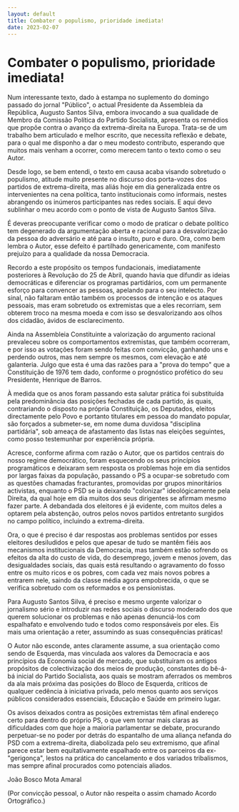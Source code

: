 ```yaml
---
layout: default
title: Combater o populismo, prioridade imediata!
date: 2023-02-07
---
```

# Combater o populismo, prioridade imediata!

Num interessante texto, dado à estampa no suplemento do domingo passado do jornal "Público", o actual Presidente da Assembleia da República, Augusto Santos Silva, embora invocando a sua qualidade de Membro da Comissão Política do Partido Socialista, apresenta os remédios que propõe contra o avanço da extrema-direita na Europa. Trata-se de um trabalho bem articulado e melhor escrito, que necessita reflexão e debate, para o qual me disponho a dar o meu modesto contributo, esperando que muitos mais venham a ocorrer, como merecem tanto o texto como o seu Autor. 

Desde logo, se bem entendi, o texto em causa acaba visando sobretudo o populismo, atitude muito presente no discurso dos porta-vozes dos partidos de extrema-direita, mas aliás hoje em dia generalizada entre os intervenientes na cena política, tanto institucionais como informais, nestes abrangendo os inúmeros participantes nas redes sociais. E aqui devo sublinhar o meu acordo com o ponto de vista de Augusto Santos Silva.

 É deveras preocupante verificar como o modo de praticar o debate político tem degenerado da argumentação aberta e racional para a desvalorização da pessoa do adversário e até para o insulto, puro e duro. Ora, como bem lembra o Autor, esse defeito é partilhado genericamente, com manifesto prejuízo para a qualidade da nossa Democracia.

Recordo a este propósito os tempos fundacionais, imediatamente posteriores à Revolução do 25 de Abril, quando havia que difundir as ideias democráticas e diferenciar os programas partidários, com um permanente esforço para convencer as pessoas, apelando para o seu intelecto. Por sinal, não faltaram então também os processos de intenção e os ataques pessoais, mas eram sobretudo os extremistas que a eles recorriam, sem obterem troco na mesma moeda e com isso se desvalorizando aos olhos dos cidadão, ávidos de esclarecimento.

Ainda na Assembleia Constituinte a valorização do argumento racional prevaleceu sobre os comportamentos extremistas, que também ocorreram, e por isso as votações foram sendo feitas com convicção, ganhando uns e perdendo outros, mas nem sempre os mesmos, com elevação e até galanteria. Julgo que esta é uma das razões para a "prova do tempo" que a Constituição de 1976 tem dado, conforme o prognóstico profético do seu Presidente, Henrique de Barros.

À medida que os anos foram passando esta salutar prática foi substituída pela predominância das posições fechadas de cada partido, ás quais, contrariando o disposto na própria Constituição, os Deputados, eleitos directamente pelo Povo e portanto titulares em pessoa do mandato popular,  são forçados a submeter-se,  em nome duma duvidosa "disciplina partidária", sob ameaça de afastamento das listas nas eleições seguintes, como posso testemunhar por experiência própria.

Acresce, conforme afirma com razão o Autor, que os partidos centrais do nosso regime democrático, foram esquecendo os seus princípios programáticos e deixaram sem resposta os problemas hoje em dia sentidos por largas faixas da população, passando o PS a ocupar-se sobretudo com as questões chamadas fracturantes, promovidas por grupos minoritários activistas, enquanto o PSD se ia deixando "colonizar" ideológicamente pela Direita, da qual hoje em dia muitos dos seus dirigentes se afirmam mesmo fazer parte. A debandada dos eleitores é já evidente, com muitos deles a optarem pela abstenção, outros pelos novos partidos entretanto surgidos no campo político, incluindo a extrema-direita.

Ora, o que é preciso é dar respostas aos problemas sentidos por esses eleitores desiludidos e  pelos que apesar de tudo se mantêm fiéis aos mecanismos institucionais da Democracia, mas também estão sofrendo os efeitos da alta do custo de vida, do desemprego, jovem e menos jovem, das desigualdades sociais, das quais está resultando o agravamento do fosso entre os muito ricos e os pobres, com cada vez mais novos pobres a entrarem nele, saindo da classe média agora empobrecida, o que se verifica sobretudo com os reformados e os pensionistas.

Para Augusto Santos Silva, é preciso e mesmo urgente valorizar o jornalismo sério e introduzir nas redes sociais o discurso moderado dos que querem solucionar os problemas e não apenas denunciá-los com espalhafato e envolvendo tudo e todos como responsáveis por eles. Eis mais uma orientação a reter, assumindo as suas consequências práticas!

O Autor não esconde, antes claramente assume, a sua orientação como sendo de Esquerda, mas vinculada aos valores da Democracia e aos princípios da Economia social de mercado, que substituíram os antigos propósitos de colectivização dos meios de produção, constantes do bê-á-bá inicial do Partido Socialista, aos quais se mostram aferrados os membros da ala mais próxima das posições do Bloco de Esquerda, críticos de qualquer cedência à iniciativa privada, pelo menos quanto aos serviços públicos considerados essenciais, Educação e Saúde em primeiro lugar. 

Os avisos deixados contra as posições extremistas têm afinal endereço certo para dentro do próprio PS, o que vem tornar mais claras as dificuldades com que hoje a maioria parlamentar se debate, procurando perpetuar-se no poder por detrás do espantalho de uma aliança nefanda do PSD com a extrema-direita, diabolizada pelo seu extremismo, que afinal parece estar bem equitativamente espalhado entre os parceiros da ex-"gerigonça", lestos na prática do cancelamento e dos variados tribalismos, mas sempre afinal procurados como potenciais aliados.  


João Bosco Mota Amaral

(Por convicção pessoal, o Autor não respeita o assim chamado Acordo Ortográfico.)